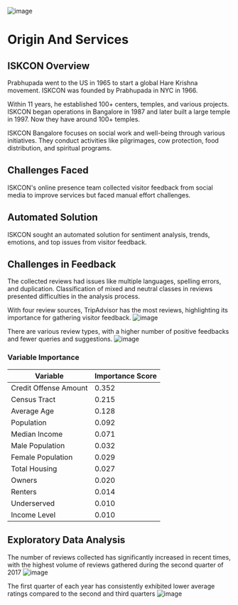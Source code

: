 
![image](https://github.com/Vishweshpurohit/Enhancing-Visitor-Experience-At-ISKCON-Using-Text-Analytics/assets/111001693/4ff495b3-a2fb-4f91-95b4-bd7c9dd5baa8)

# Origin And Services
## ISKCON Overview

Prabhupada went to the US in 1965 to start a global Hare Krishna movement. ISKCON was founded by Prabhupada in NYC in 1966.

Within 11 years, he established 100+ centers, temples, and various projects. ISKCON began operations in Bangalore in 1987 and later built a large temple in 1997. Now they have around 100+ temples.

ISKCON Bangalore focuses on social work and well-being through various initiatives. They conduct activities like pilgrimages, cow protection, food distribution, and spiritual programs.

## Challenges Faced

ISKCON's online presence team collected visitor feedback from social media to improve services but faced manual effort challenges.

## Automated Solution

ISKCON sought an automated solution for sentiment analysis, trends, emotions, and top issues from visitor feedback.

## Challenges in Feedback

The collected reviews had issues like multiple languages, spelling errors, and duplication. Classification of mixed and neutral classes in reviews presented difficulties in the analysis process.



With four review sources, TripAdvisor has the most reviews, highlighting its importance for gathering visitor feedback.
![image](https://github.com/Vishweshpurohit/Enhancing-Visitor-experience-at-ISKCON-using-text-analytics/assets/111001693/8da74140-b999-4a40-978f-27c9b4854fc6)

There are various review types, with a higher number of positive feedbacks and fewer queries and suggestions.
![image](https://github.com/Vishweshpurohit/Enhancing-Visitor-experience-at-ISKCON-using-text-analytics/assets/111001693/de47171f-580a-448c-992b-ac427aaeb11d)

### Variable Importance

| Variable                  | Importance Score |
|---------------------------|-------------------|
| Credit Offense Amount     | 0.352             |
| Census Tract              | 0.215             |
| Average Age               | 0.128             |
| Population                | 0.092             |
| Median Income             | 0.071             |
| Male Population           | 0.032             |
| Female Population         | 0.029             |
| Total Housing             | 0.027             |
| Owners                    | 0.020             |
| Renters                   | 0.014             |
| Underserved               | 0.010             |
| Income Level              | 0.010             |


## Exploratory Data Analysis


The number of reviews collected has significantly increased in recent times, with the highest volume of reviews gathered during the second quarter of 2017
![image](https://github.com/Vishweshpurohit/Enhancing-Visitor-experience-at-ISKCON-using-text-analytics/assets/111001693/13258bae-9558-4139-9cb4-fa1c9fb035bf)

The first quarter of each year has consistently exhibited lower average ratings compared to the second and third quarters
![image](https://github.com/Vishweshpurohit/Enhancing-Visitor-experience-at-ISKCON-using-text-analytics/assets/111001693/884d2668-ec21-45ac-b902-6a113f6298d7)



